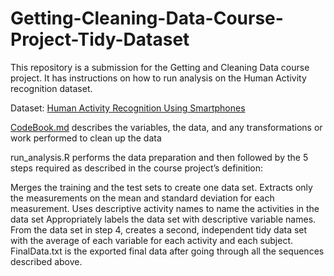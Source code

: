# Getting-Cleaning-Data-Course-Project-Tidy-Dataset

This repository is a submission for the Getting and Cleaning Data course project. It has instructions on how to run analysis on the Human Activity recognition dataset.

Dataset:
[Human Activity Recognition Using Smartphones](http://archive.ics.uci.edu/ml/datasets/Human+Activity+Recognition+Using+Smartphones)


[CodeBook.md](https://github.com/arodputnam/Getting-Cleaning-Data-Course-Project-Tidy-Dataset/blob/main/Codebook) describes the variables, the data, and any transformations or work performed to clean up the data

run_analysis.R performs the data preparation and then followed by the 5 steps required as described in the course project’s definition:

Merges the training and the test sets to create one data set.
Extracts only the measurements on the mean and standard deviation for each measurement.
Uses descriptive activity names to name the activities in the data set
Appropriately labels the data set with descriptive variable names.
From the data set in step 4, creates a second, independent tidy data set with the average of each variable for each activity and each subject.
FinalData.txt is the exported final data after going through all the sequences described above.

